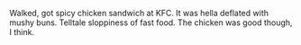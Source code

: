 Walked, got spicy chicken sandwich at KFC. It was hella deflated with mushy buns. Telltale sloppiness of fast food. The chicken was good though, I think.
